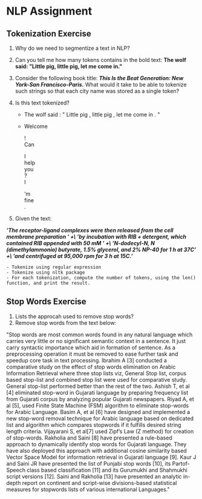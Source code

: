# NLP Assignment

## Tokenization Exercise

1. Why do we need to segmentize a text in NLP?

2. Can you tell me how many tokens contains in the bold text:
**The wolf said: "Little pig, little pig, let me come in."**
3. Consider the following book title: ***This Is the Beat Generation: New York-San Francisco-Paris.*** What would it take to be able to tokenize such strings so that each city name was stored as a single token?
4. Is this text tokenized?
	- The wolf said : " Little pig , little pig , let me come in . "
	- Welcome
	
		 !     
		 Can  
     
		I     
		help     
		you     
		?     
		I 
    
		’m     
		fine     
		.
    
5. Given the text:

***’The receptor-ligand complexes were then released from the cell membrane preparation ’ +\ ’by incubation with RIB + detergent, which contained RIB appended with 50 mM ’ +\ ’N-dodecyl-N, N (dimethylammonio) butyrate, 1.5% glycerol, and 2% NP-40 for 1 h at 37C’ +\ ’and centrifuged at 95,000 rpm for 3 h at 15C.’***

	- Tokenize using regular expression
	- Tokenize using nltk package
	- For each tokenization, compute the number of tokens, using the len() function, and print the result.
  
  ## Stop Words Exercise
  
  1. Lists the approcah used to remove stop words?
2. Remove stop words from the text below:

"Stop words are most common words found in any natural
language which carries very little or no significant semantic
context in a sentence. It just carry syntactic importance which
aid in formation of sentence. As a preprocessing operation it
must be removed to ease further task and speedup core task in
text processing. Ibrahim A [3] conducted a comparative study
on the effect of stop words elimination on Arabic Information
Retrieval where three stop lists viz, General Stop list, corpus
based stop-list and combined stop list were used for
comparative study. General stop-list performed better than the
rest of the two. Ashish T, et al [4] eliminated stop-word in
Gujarati language by preparing frequency list from Gujarati
corpus by analyzing popular Gujarati newspapers. Riyad A, et
al [5], used Finite State Machine (FSM) algorithm to eliminate
stop-words for Arabic Language. Basim A, et al [6] have
designed and implemented a new stop-word removal technique
for Arabic language based on dedicated list and algorithm
which compares stopwords if it fulfills desired string length
criteria. Vijayarani S, et al[7] used Zipf’s Law (Z method) for
creation of stop-words. Rakholia and Saini [8] have presented
a rule-based approach to dynamically identify stop words for
Gujarati language. They have also deployed this approach
with additional cosine similarity based Vector Space Model for
information retrieval in Gujarati language [9]. Kaur J and Saini
JR have presented the list of Punjabi stop words [10], its Partof-Speech class based classification [11] and its Gurumukhi
and Shahmukhi script versions [12]. Saini and Rakholia [13]
have presented an analytic in-depth report on continent and
script-wise divisions-based statistical measures for stopwords
lists of various international Languages."
